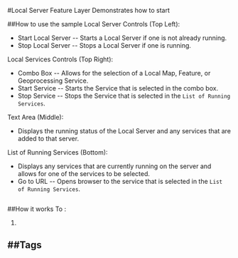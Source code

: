 #Local Server Feature Layer
Demonstrates how to start 

##How to use the sample
Local Server Controls (Top Left):
  - Start Local Server -- Starts a Local Server if one is not already running.
  - Stop Local Server --  Stops a Local Server if one is running. 
  
Local Services Controls (Top Right):
  - Combo Box -- Allows for the selection of a Local Map, Feature, or Geoprocessing Service. 
  - Start Service -- Starts the Service that is selected in the combo box.
  - Stop Service --  Stops the Service that is selected in the `List of Running Services`.
  
Text Area (Middle):
  - Displays the running status of the Local Server and any services that are added to that server. 
  
List of Running Services (Bottom):
  - Displays any services that are currently running on the server and allows for one of the services to be selected. 
  - Go to URL -- Opens browser to the service that is selected in the `List of Running Services`. 
  
![]()
  

##How it works
To :

1.

##Tags
- 
